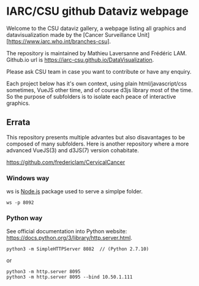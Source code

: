 # IARC/CSU github Dataviz webpage

Welcome to the CSU dataviz gallery, a webpage listing all graphics and datavisualization made by the [Cancer Surveillance Unit][https://www.iarc.who.int/branches-csu]. 

The repository is maintained by Mathieu Laversanne and Frédéric LAM.
Github.io url is https://iarc-csu.github.io/DataVisualization. 

Please ask CSU team in case you want to contribute or have any enquiry. 

Each project below has it's own context, using plain html/javascript/css sometimes, VueJS other time, and of course d3js library most of the time. So the purpose of subfolders is to isolate each peace of interactive graphics. 

## Errata

This repository presents multiple advantes but also disavantages to be composed of many subfolders. Here is another repository where a more advanced VueJS(3) and d3JS(7) version cohabitate.

https://github.com/fredericlam/CervicalCancer

### Windows way

ws is [Node.js](https://www.npmjs.com/package/ws) package used to serve a simplpe folder.

```
ws -p 8092
```

### Python way

See official documentation into Python website: https://docs.python.org/3/library/http.server.html.

```
python3 -m SimpleHTTPServer 8082  // (Python 2.7.10)
```
or

```
python3 -m http.server 8095
python3 -m http.server 8095 --bind 10.50.1.111
```